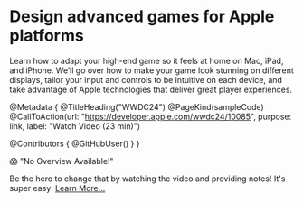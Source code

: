 # Design advanced games for Apple platforms

Learn how to adapt your high-end game so it feels at home on Mac, iPad, and iPhone. We’ll go over how to make your game look stunning on different displays, tailor your input and controls to be intuitive on each device, and take advantage of Apple technologies that deliver great player experiences.

@Metadata {
   @TitleHeading("WWDC24")
   @PageKind(sampleCode)
   @CallToAction(url: "https://developer.apple.com/wwdc24/10085", purpose: link, label: "Watch Video (23 min)")

   @Contributors {
      @GitHubUser(<replace this with your GitHub handle>)
   }
}

😱 "No Overview Available!"

Be the hero to change that by watching the video and providing notes! It's super easy:
 [Learn More…](https://wwdcnotes.github.io/WWDCNotes/documentation/wwdcnotes/contributing)

